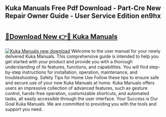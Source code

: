 ## Kuka Manuals Free Pdf Download - Part-Cre New Repair Owner Guide - User Service Edition en9hx

# <h2><a href="http://bc14909.oget.top/?id=Kuka+Manuals">🔗Download New 👉🔴 Kuka Manuals</a></h2>

[![Kuka Manuals new download](https://i.imgur.com/5g1atiW.png)](http://bc14909.oget.top/?id=Kuka+Manuals)
Welcome to the user manual for your newly delivered Kuka Manuals. This comprehensive guide is intended to help you get started with your product and provide you with a thorough understanding of its features, functions, and capabilities. You will find step-by-step instructions for installation, operation, maintenance, and troubleshooting. Safety Tips for Home Use Follow these tips to ensure safe and secure use of your new Kuka Manuals at home. Kuka Manuals offers users an impressive collection of advanced features, such as gesture control, hands-free operation, customizable shortcuts, and automated tasks, all easily accessible through the user interface. Your Success is Our Goal Kuka Manuals. We are committed to providing you with the tools and support you need.
